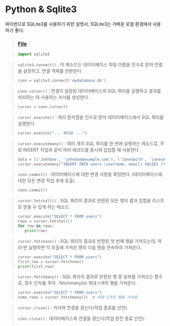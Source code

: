# Python & Sqlite3 
파이썬으로 SQLite3를 사용하기 위한 설명서, SQLite3는 가벼운 로컬 환경에서 사용하기 좋다.

> ### [File](Pysqlite3.ipynb)

> ```Python
> import sqlite3
> ```

> `sqlite3.connect()` : 이 메소드는 데이터베이스 파일 이름을 인수로 받아 연결을 설정하고, 연결 객체를 반환한다.
> ```python
> conn = sqlite3.connect('mydatabase.db')
> ```

> `conn.cursor()` : 연결이 설정된 데이터베이스의 SQL 쿼리를 실행하고 결과를 처리하는 데 사용하는 커서를 생성한다.
> ```Python
> cursor = conn.cursor()
> ```

> `cursor.execute()` : 쿼리 문자열을 인수로 받아 데이터베이스에서 SQL 쿼리를 실행한다.
> ```Python
> cursor.execute("... 쿼리문 ...")
> ```

> `cursor.executemany()` : 여러 개의 SQL 쿼리를 한 번에 실행하는 메소드로, 주로 INSERT 작업과 같이 여러 레코드를 동시에 삽입할 때 사용한다.
> ```Python
> data = [('JohnDoe', 'johndoe@example.com'), ('JaneSmith', 'janesmith@example.com')]
> cursor.executemany("INSERT INTO users (username, email) VALUES (?, ?)", data)
> ```

> `conn.commit()` : 데이터베이스에 대한 변경 사항을 확정한다. (데이터베이스에 대한 모든 변경 작업 후에 호출)
> ```Python
> conn.commit()
> ```

> `cursor.fetchall()` : SQL 쿼리의 결과로 반환된 모든 행의 결과 집합을 리스트로 얻을 수 있게 하는 메소드.
> ```Python
> cursor.execute("SELECT * FROM users")
> rows = cursor.fetchall()
> for row in rows:
>    print(row)
> ```

> `cursor.fetchone()` : SQL 쿼리의 결과로 반환된 첫 번째 행을 가져오는데, 여러 번 실행하면 각 호출에 가져온 행의 다음 행을 연속하여 가져온다.
> ```Python
> cursor.execute("SELECT * FROM users")
> first_row = cursor.fetchone()
> print(first_row)
> ```

> `cursor.fetchmany()` : SQL 쿼리의 결과로 반환된 행 중 일부를 가져오는 함수로, 정수 인자를 주어 : fetchmany(n) 최대 n개의 행을 가져온다.
> ```Python
> cursor.execute("SELECT * FROM users")
> some_rows = cursor.fetchmany(2)  # 최대 2개의 행을 가져옴
> ```

> `cursor.close()` : 커서와 연결을 끊는다(작업 종료를 선언).
> 
> `conn.close()` : 데이터베이스와 연결을 끊는다(작업 완전 종료 선언).
